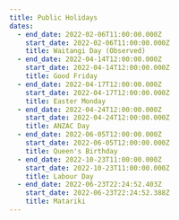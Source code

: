 ```yaml
---
title: Public Holidays
dates:
  - end_date: 2022-02-06T11:00:00.000Z
    start_date: 2022-02-06T11:00:00.000Z
    title: Waitangi Day (Observed)
  - end_date: 2022-04-14T12:00:00.000Z
    start_date: 2022-04-14T12:00:00.000Z
    title: Good Friday
  - end_date: 2022-04-17T12:00:00.000Z
    start_date: 2022-04-17T12:00:00.000Z
    title: Easter Monday
  - end_date: 2022-04-24T12:00:00.000Z
    start_date: 2022-04-24T12:00:00.000Z
    title: ANZAC Day
  - end_date: 2022-06-05T12:00:00.000Z
    start_date: 2022-06-05T12:00:00.000Z
    title: Queen's Birthday
  - end_date: 2022-10-23T11:00:00.000Z
    start_date: 2022-10-23T11:00:00.000Z
    title: Labour Day
  - end_date: 2022-06-23T22:24:52.403Z
    start_date: 2022-06-23T22:24:52.388Z
    title: Matariki
---
```


